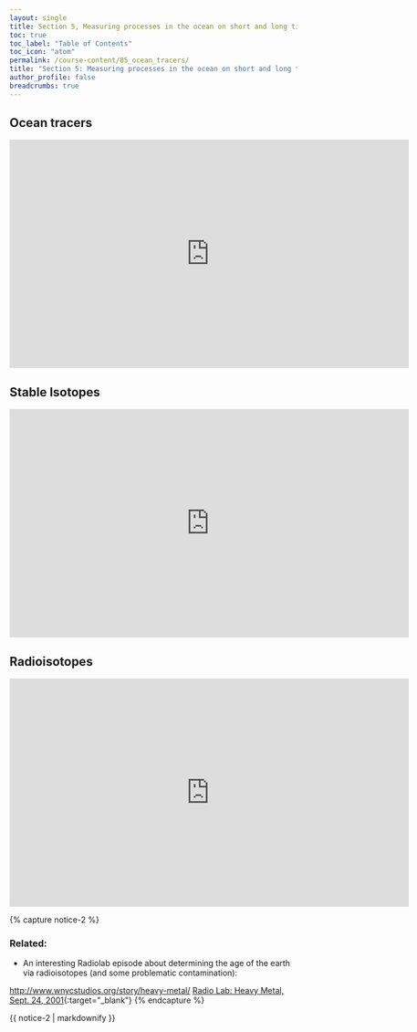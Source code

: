 ```yaml
---
layout: single
title: Section 5, Measuring processes in the ocean on short and long timescales
toc: true
toc_label: "Table of Contents"
toc_icon: "atom"
permalink: /course-content/05_ocean_tracers/
title: "Section 5: Measuring processes in the ocean on short and long timescales"
author_profile: false
breadcrumbs: true
---
```


## Ocean tracers
<embed src="https://sethbushinsky.github.io/OCN623_Chemical_Oceanography/assets/pdfs/19_Ocean_Tracers.pdf" type="application/pdf" width="700px" height="400px"/>

## Stable Isotopes
<embed src="https://sethbushinsky.github.io/OCN623_Chemical_Oceanography/assets/pdfs/20_Stable_Isotopes.pdf" type="application/pdf" width="700px" height="400px"/>

## Radioisotopes
<embed src="https://sethbushinsky.github.io/OCN623_Chemical_Oceanography/assets/pdfs/21_Radioisotopes.pdf" type="application/pdf" width="700px" height="400px"/>

{% capture notice-2 %}
### **Related**:
* An interesting Radiolab episode about determining the age of the earth via radioisotopes (and some problematic contamination):

<http://www.wnycstudios.org/story/heavy-metal/>
[Radio Lab: Heavy Metal, Sept. 24, 2001]([url_link](http://www.wnycstudios.org/story/heavy-metal/)){:target="_blank"}
{% endcapture %}
<div class="notice">{{ notice-2 | markdownify }}</div>

